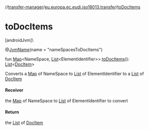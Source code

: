 //[transfer-manager](../../index.md)/[eu.europa.ec.eudi.iso18013.transfer](index.md)/[toDocItems](to-doc-items.md)

# toDocItems

[androidJvm]\

@[JvmName](https://kotlinlang.org/api/latest/jvm/stdlib/kotlin.jvm/-jvm-name/index.html)(name = &quot;nameSpacesToDocItems&quot;)

fun [Map](https://kotlinlang.org/api/latest/jvm/stdlib/kotlin.collections/-map/index.html)&lt;NameSpace, [List](https://kotlinlang.org/api/latest/jvm/stdlib/kotlin.collections/-list/index.html)&lt;ElementIdentifier&gt;&gt;.[toDocItems](to-doc-items.md)(): [List](https://kotlinlang.org/api/latest/jvm/stdlib/kotlin.collections/-list/index.html)&lt;[DocItem](../eu.europa.ec.eudi.iso18013.transfer.response/-doc-item/index.md)&gt;

Converts a [Map](https://kotlinlang.org/api/latest/jvm/stdlib/kotlin.collections/-map/index.html) of NameSpace to [List](https://kotlinlang.org/api/latest/jvm/stdlib/kotlin.collections/-list/index.html) of ElementIdentifier to a [List](https://kotlinlang.org/api/latest/jvm/stdlib/kotlin.collections/-list/index.html) of [DocItem](../eu.europa.ec.eudi.iso18013.transfer.response/-doc-item/index.md)

#### Receiver

the [Map](https://kotlinlang.org/api/latest/jvm/stdlib/kotlin.collections/-map/index.html) of NameSpace to [List](https://kotlinlang.org/api/latest/jvm/stdlib/kotlin.collections/-list/index.html) of ElementIdentifier to convert

#### Return

the [List](https://kotlinlang.org/api/latest/jvm/stdlib/kotlin.collections/-list/index.html) of [DocItem](../eu.europa.ec.eudi.iso18013.transfer.response/-doc-item/index.md)
